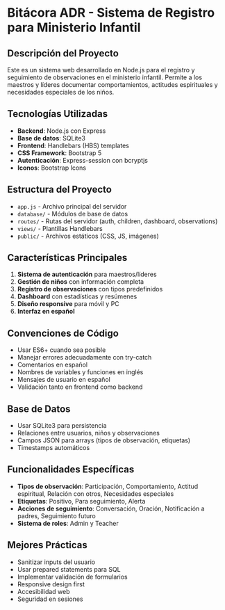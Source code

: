 <!-- Use this file to provide workspace-specific custom instructions to Copilot. For more details, visit https://code.visualstudio.com/docs/copilot/copilot-customization#_use-a-githubcopilotinstructionsmd-file -->

# Bitácora ADR - Sistema de Registro para Ministerio Infantil

## Descripción del Proyecto
Este es un sistema web desarrollado en Node.js para el registro y seguimiento de observaciones en el ministerio infantil. Permite a los maestros y líderes documentar comportamientos, actitudes espirituales y necesidades especiales de los niños.

## Tecnologías Utilizadas
- **Backend**: Node.js con Express
- **Base de datos**: SQLite3
- **Frontend**: Handlebars (HBS) templates
- **CSS Framework**: Bootstrap 5
- **Autenticación**: Express-session con bcryptjs
- **Iconos**: Bootstrap Icons

## Estructura del Proyecto
- `app.js` - Archivo principal del servidor
- `database/` - Módulos de base de datos
- `routes/` - Rutas del servidor (auth, children, dashboard, observations)
- `views/` - Plantillas Handlebars
- `public/` - Archivos estáticos (CSS, JS, imágenes)

## Características Principales
1. **Sistema de autenticación** para maestros/líderes
2. **Gestión de niños** con información completa
3. **Registro de observaciones** con tipos predefinidos
4. **Dashboard** con estadísticas y resúmenes
5. **Diseño responsive** para móvil y PC
6. **Interfaz en español**

## Convenciones de Código
- Usar ES6+ cuando sea posible
- Manejar errores adecuadamente con try-catch
- Comentarios en español
- Nombres de variables y funciones en inglés
- Mensajes de usuario en español
- Validación tanto en frontend como backend

## Base de Datos
- Usar SQLite3 para persistencia
- Relaciones entre usuarios, niños y observaciones
- Campos JSON para arrays (tipos de observación, etiquetas)
- Timestamps automáticos

## Funcionalidades Específicas
- **Tipos de observación**: Participación, Comportamiento, Actitud espiritual, Relación con otros, Necesidades especiales
- **Etiquetas**: Positivo, Para seguimiento, Alerta
- **Acciones de seguimiento**: Conversación, Oración, Notificación a padres, Seguimiento futuro
- **Sistema de roles**: Admin y Teacher

## Mejores Prácticas
- Sanitizar inputs del usuario
- Usar prepared statements para SQL
- Implementar validación de formularios
- Responsive design first
- Accesibilidad web
- Seguridad en sesiones
